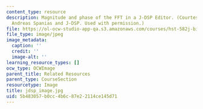 ```yaml
---
content_type: resource
description: Magnitude and phase of the FFT in a J-DSP Editor. (Courtesy of Prof.
  Andreas Spanias and J-DSP. Used with permission.)
file: https://ol-ocw-studio-app-qa.s3.amazonaws.com/courses/hst-582j-biomedical-signal-and-image-processing-spring-2007/5b483057b0cc4b6c87e22114ce145d71_jdsp_image.jpg
file_type: image/jpeg
image_metadata:
  caption: ''
  credit: ''
  image-alt: ''
learning_resource_types: []
ocw_type: OCWImage
parent_title: Related Resources
parent_type: CourseSection
resourcetype: Image
title: jdsp_image.jpg
uid: 5b483057-b0cc-4b6c-87e2-2114ce145d71
---
```

